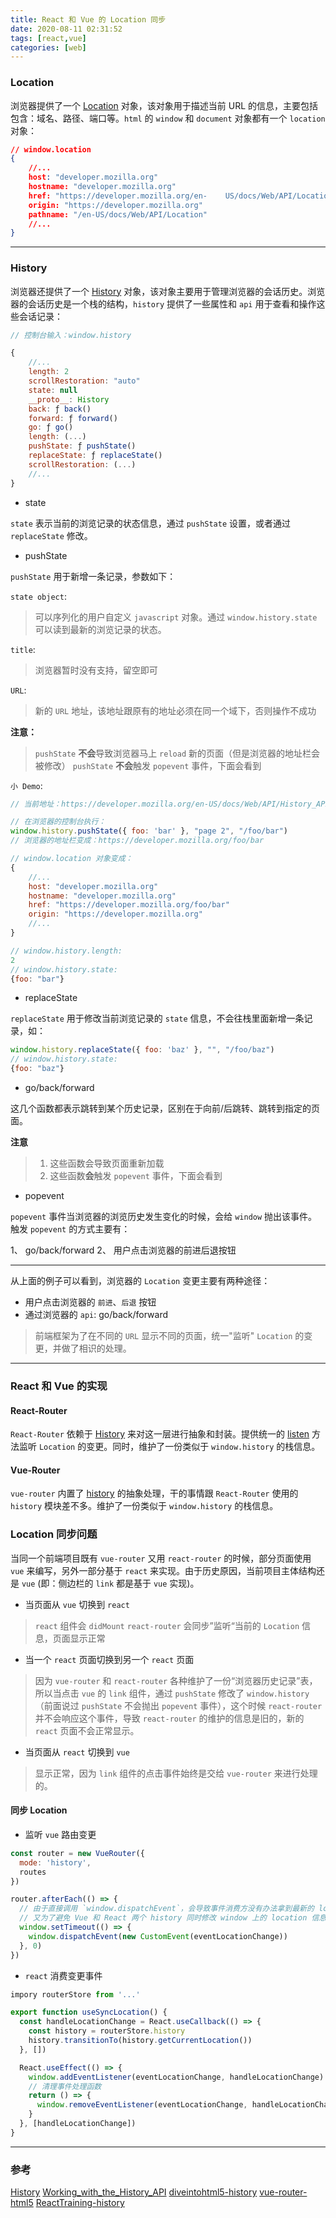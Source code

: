 ```yaml
---
title: React 和 Vue 的 Location 同步
date: 2020-08-11 02:31:52
tags: [react,vue]
categories: [web]
---
```


### Location

浏览器提供了一个 [Location](https://developer.mozilla.org/en-US/docs/Web/API/Location) 对象，该对象用于描述当前 URL 的信息，主要包括包含：域名、路径、端口等。`html` 的 `window` 和 `document` 对象都有一个 `location` 对象：

```json
// window.location
{
    //...
    host: "developer.mozilla.org"
    hostname: "developer.mozilla.org"
    href: "https://developer.mozilla.org/en-    US/docs/Web/API/Location"
    origin: "https://developer.mozilla.org"
    pathname: "/en-US/docs/Web/API/Location"
    //...
}
```

<!-- more -->

---

### History

浏览器还提供了一个 [History](https://developer.mozilla.org/en-US/docs/Web/API/History) 对象，该对象主要用于管理浏览器的会话历史。浏览器的会话历史是一个栈的结构，`history` 提供了一些属性和 `api` 用于查看和操作这些会话记录：

```js
// 控制台输入：window.history

{
    //...
    length: 2
    scrollRestoration: "auto"
    state: null
    __proto__: History
    back: ƒ back()
    forward: ƒ forward()
    go: ƒ go()
    length: (...)
    pushState: ƒ pushState()
    replaceState: ƒ replaceState()
    scrollRestoration: (...)
    //...
}

```

+ state

`state` 表示当前的浏览记录的状态信息，通过 `pushState` 设置，或者通过 `replaceState` 修改。

+ pushState

`pushState` 用于新增一条记录，参数如下：

`state object`: 
>可以序列化的用户自定义 `javascript` 对象。通过 `window.history.state` 可以读到最新的浏览记录的状态。

`title`: 
> 浏览器暂时没有支持，留空即可

`URL`:
>新的 `URL` 地址，该地址跟原有的地址必须在同一个域下，否则操作不成功

**注意：**
>`pushState` **不会**导致浏览器马上 `reload` 新的页面（但是浏览器的地址栏会被修改）
>`pushState` **不会**触发 `popevent` 事件，下面会看到

`小 Demo`:

```js
// 当前地址：https://developer.mozilla.org/en-US/docs/Web/API/History_API/Working_with_the_History_API

// 在浏览器的控制台执行：
window.history.pushState({ foo: 'bar' }, "page 2", "/foo/bar")
// 浏览器的地址栏变成：https://developer.mozilla.org/foo/bar

// window.location 对象变成：
{
    //...
    host: "developer.mozilla.org"
    hostname: "developer.mozilla.org"
    href: "https://developer.mozilla.org/foo/bar"
    origin: "https://developer.mozilla.org"
    //...
}

// window.history.length:
2
// window.history.state:
{foo: "bar"}
```

+ replaceState

`replaceState` 用于修改当前浏览记录的 `state` 信息，不会往栈里面新增一条记录，如：

```js
window.history.replaceState({ foo: 'baz' }, "", "/foo/baz")
// window.history.state:
{foo: "baz"}
```

+ go/back/forward

这几个函数都表示跳转到某个历史记录，区别在于向前/后跳转、跳转到指定的页面。

**注意**
> 1. 这些函数会导致页面重新加载
> 2. 这些函数**会**触发 `popevent` 事件，下面会看到


+ popevent

`popevent` 事件当浏览器的浏览历史发生变化的时候，会给 `window` 抛出该事件。触发 `popevent` 的方式主要有：

1、 go/back/forward
2、 用户点击浏览器的前进后退按钮

---

从上面的例子可以看到，浏览器的 `Location` 变更主要有两种途径：

+ 用户点击浏览器的 `前进`、`后退` 按钮
+ 通过浏览器的 `api`: go/back/forward

>前端框架为了在不同的 `URL` 显示不同的页面，统一"监听" `Location` 的变更，并做了相识的处理。

---

### React 和 Vue 的实现

#### React-Router
`React-Router` 依赖于 [History](https://github.com/ReactTraining/history) 来对这一层进行抽象和封装。提供统一的 [listen](https://github.com/ReactTraining/history/blob/28c89f4091ae9e1b0001341ea60c629674e83627/docs/getting-started.md#listening) 方法监听 `Location` 的变更。同时，维护了一份类似于 `window.history` 的栈信息。


#### Vue-Router

`vue-router` 内置了 [history](https://github.com/vuejs/vue-router/blob/dev/src/history/html5.js) 的抽象处理，干的事情跟 `React-Router` 使用的 `history` 模块差不多。维护了一份类似于 `window.history` 的栈信息。

### Location 同步问题

当同一个前端项目既有 `vue-router` 又用 `react-router` 的时候，部分页面使用 `vue` 来编写，另外一部分基于 `react` 来实现。由于历史原因，当前项目主体结构还是 `vue` (即：侧边栏的 `link` 都是基于 `vue` 实现)。

+ 当页面从 `vue` 切换到 `react`

> `react` 组件会 `didMount` `react-router` 会同步”监听“当前的 `Location` 信息，页面显示正常


+ 当一个 `react` 页面切换到另一个 `react` 页面

> 因为 `vue-router` 和 `react-router` 各种维护了一份“浏览器历史记录”表，所以当点击 `vue` 的 `link` 组件，通过 `pushState` 修改了 `window.history`（前面说过 `pushState` 不会抛出 `popevent` 事件），这个时候 `react-router` 并不会响应这个事件，导致 `react-router` 的维护的信息是旧的，新的 `react` 页面不会正常显示。

+ 当页面从 `react` 切换到 `vue`

>显示正常，因为 `link` 组件的点击事件始终是交给 `vue-router` 来进行处理的。

#### 同步 Location

+ 监听 `vue` 路由变更

```js
const router = new VueRouter({
  mode: 'history',
  routes
})

router.afterEach(() => {
  // 由于直接调用 `window.dispatchEvent`，会导致事件消费方没有办法拿到最新的 location 所以这里 setTimeout
  // 又为了避免 Vue 和 React 两个 history 同时修改 window 上的 location 信息会，所以这里没有选择把最新的 router path dispatch
  window.setTimeout(() => {
    window.dispatchEvent(new CustomEvent(eventLocationChange))
  }, 0)
})
```

+ `react` 消费变更事件

```js
impory routerStore from '...'

export function useSyncLocation() {
  const handleLocationChange = React.useCallback(() => {
    const history = routerStore.history
    history.transitionTo(history.getCurrentLocation())
  }, [])

  React.useEffect(() => {
    window.addEventListener(eventLocationChange, handleLocationChange)
    // 清理事件处理函数
    return () => {
      window.removeEventListener(eventLocationChange, handleLocationChange)
    }
  }, [handleLocationChange])
}
```

---

### 参考

[History](https://developer.mozilla.org/en-US/docs/Web/API/History)
[Working_with_the_History_API](https://developer.mozilla.org/en-US/docs/Web/API/History_API/Working_with_the_History_API)
[diveintohtml5-history](http://diveintohtml5.info/history.html)
[vue-router-html5](https://github.com/vuejs/vue-router/blob/dev/src/history/html5.js)
[ReactTraining-history](https://github.com/ReactTraining/history/blob/master/packages/history/index.ts)

